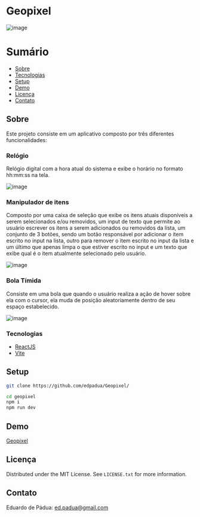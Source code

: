 # Geopixel

![image](https://github.com/edpadua/Geopixel/assets/4975360/c07a12ea-1668-4b84-9131-74549ea81418)

# Sumário

- [Sobre](#about)
- [Tecnologias](#tecnologias)
- [Setup](#setup)
- [Demo](#demo)
- [Licença](#licença)
- [Contato](#contato)
 
## Sobre

Este projeto consiste em um aplicativo composto por três diferentes funcionalidades:

### Relógio 

Relógio digital com a hora atual do sistema e exibe o horário no formato hh:mm:ss na tela.

![image](https://github.com/edpadua/Geopixel/assets/4975360/c1350fb5-a894-4f56-88ba-059be41a886a)



### Manipulador de itens

Composto por uma caixa de seleção que exibe os itens atuais disponíveis a serem selecionados e/ou
removidos, um input de texto que permite ao usuário escrever os itens a serem adicionados ou removidos da
lista, um conjunto de 3 botões, sendo um botão responsável por adicionar o item escrito no input na lista,
outro para remover o item escrito no input da lista e um último que apenas limpa o que estiver escrito
no input e um texto que exibe qual é o item atualmente selecionado pelo usuário.

![image](https://github.com/edpadua/Geopixel/assets/4975360/06432dbf-0123-4dda-a195-433a78efa892)


### Bola Tímida

Consiste em uma bola que quando o usuário realiza a ação de hover sobre ela com
o cursor, ela muda de posição aleatoriamente dentro de seu espaço estabelecido.

![image](https://github.com/edpadua/Geopixel/assets/4975360/98281985-f264-45dd-9129-5393687a75ae)



### Tecnologias

- [ReactJS](https://reactjs.org)
- [Vite](https://vitejs.dev/)

## Setup

```bash
git clone https://github.com/edpadua/Geopixel/

cd geopixel
npm i
npm run dev
```

## Demo

[Geopixel](geopixel-edpadua.vercel.app)

## Licença

Distributed under the MIT License. See `LICENSE.txt` for more information.


## Contato

Eduardo de Pádua: ed.padua@gmail.com
